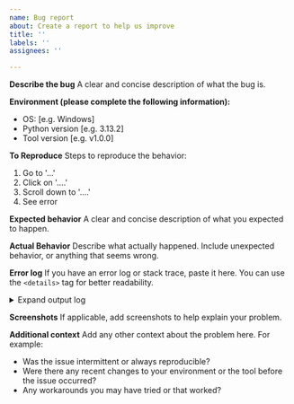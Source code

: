 ```yaml
---
name: Bug report
about: Create a report to help us improve
title: ''
labels: ''
assignees: ''

---
```


**Describe the bug**
A clear and concise description of what the bug is.

**Environment (please complete the following information):**
 - OS: [e.g. Windows]
 - Python version [e.g. 3.13.2]
 - Tool version [e.g. v1.0.0]

**To Reproduce**
Steps to reproduce the behavior:
1. Go to '...'
2. Click on '....'
3. Scroll down to '....'
4. See error

**Expected behavior**
A clear and concise description of what you expected to happen.

**Actual Behavior**
Describe what actually happened. Include unexpected behavior, or anything that seems wrong.

**Error log**
If you have an error log or stack trace, paste it here. You can use the `<details>` tag for better readability.

<details>
<summary>Expand output log</summary>

```
Insert your output log here...
Insert your output log here...
Insert your output log here...
```

</details>

**Screenshots**
If applicable, add screenshots to help explain your problem.

**Additional context**
Add any other context about the problem here. For example:
- Was the issue intermittent or always reproducible?
- Were there any recent changes to your environment or the tool before the issue occurred?
- Any workarounds you may have tried or that worked?
